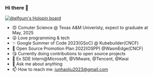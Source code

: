 ### Hi there 👋

 

[![@elfgum's Holopin board](https://holopin.me/elfgum)](https://holopin.io/@elfgum)
- 😍 Comuter Science @ Texas A&M Univeristy, expect to graduate at May, 2025
- 😜 Love programming & tech
- ✨ Google Summer of Code 2023(GSoC) @ Kubebuilder(CNCF)
- 🎉 Open Source Promotion Plan 2022(OSPP) @WasmEdge(CNCF)
- 😘 Currently doing contributions to open source projects
- 💖 Ex SDE Intern@Microsoft, @VMware, @Tencent, @Kwai
- 💬 Ask me about anything
- 📫 How to reach me: junhaoliu2023@gmail.com

